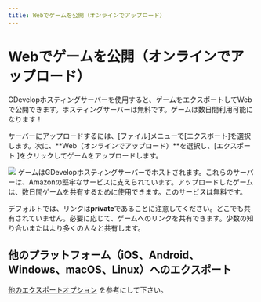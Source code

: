 ```yaml
---
title: Webでゲームを公開（オンラインでアップロード）
---
```

# Webでゲームを公開（オンラインでアップロード）

GDevelopホスティングサーバーを使用すると、ゲームをエクスポートしてWebで公開できます。ホスティングサーバーは無料です。ゲームは数日間利用可能になります！

サーバーにアップロードするには、\[ファイル\]メニューで\[エクスポート\]を選択します。次に、**Web（オンラインでアップロード）**を選択し、\[エクスポート \]をクリックしてゲームをアップロードします。

![](/gdevelop5/publishing/export-online.png) ゲームはGDevelopホスティングサーバーでホストされます。これらのサーバーは、Amazonの堅牢なサービスに支えられています。アップロードしたゲームは、数日間ゲームを共有するために使用できます。このサービスは無料です。

デフォルトでは、リンクは**private**であることに注意してください。どこでも共有されていません。必要に応じて、ゲームへのリンクを共有できます。少数の知り合いまたはより多くの人々と共有します。

## 他のプラットフォーム（iOS、Android、Windows、macOS、Linux）へのエクスポート

[他のエクスポートオプション](/ja/gdevelop5/publishing) を参考にして下さい。

